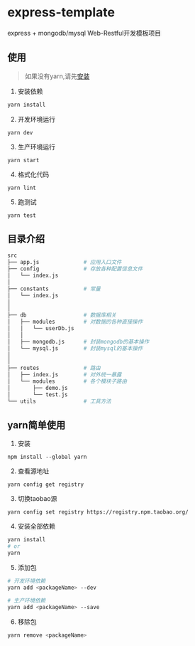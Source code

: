 # express-template
express + mongodb/mysql Web-Restful开发模板项目

## 使用
>如果没有yarn,请先[安装](#yarn简单使用)

1. 安装依赖
```sh
yarn install
```

2. 开发环境运行
```
yarn dev
```

3. 生产环境运行
```
yarn start
```

4. 格式化代码
```
yarn lint
```

5. 跑测试
```
yarn test
```


## 目录介绍
```sh
src
├── app.js              # 应用入口文件
├── config              # 存放各种配置信息文件
│   └── index.js
│
├── constants           # 常量
│   └── index.js
│
│
├── db                  # 数据库相关
│   ├── modules         # 对数据的各种直接操作
│   │   └── userDb.js   
│   │
│   ├── mongodb.js      # 封装mongodb的基本操作
│   └── mysql.js        # 封装mysql的基本操作
│
│
├── routes              # 路由
│   ├── index.js        # 对外统一暴露
│   └── modules         # 各个模块子路由
│       ├── demo.js
│       └── test.js
└── utils               # 工具方法
```
## yarn简单使用
1. 安装
```
npm install --global yarn
```
2. 查看源地址
```
yarn config get registry
```
3. 切换taobao源
```
yarn config set registry https://registry.npm.taobao.org/
```

4. 安装全部依赖
```sh
yarn install
# or
yarn
```

5. 添加包
```sh
# 开发环境依赖
yarn add <packageName> --dev

# 生产环境依赖
yarn add <packageName> --save
```

6. 移除包
```sh
yarn remove <packageName>
```